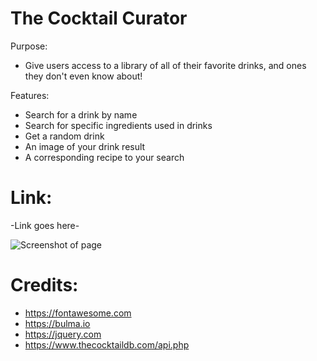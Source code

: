 # The Cocktail Curator

Purpose:
- Give users access to a library of all of their favorite drinks, and ones they don't even know about!

Features:
- Search for a drink by name
- Search for specific ingredients used in drinks
- Get a random drink
- An image of your drink result
- A corresponding recipe to your search

# Link: 
-Link goes here-

![Screenshot of page](https://user-images.githubusercontent.com/69053531/96941145-ae350d00-149f-11eb-9c14-a86717981cc9.png)


# Credits: 
- https://fontawesome.com
- https://bulma.io
- https://jquery.com
- https://www.thecocktaildb.com/api.php

